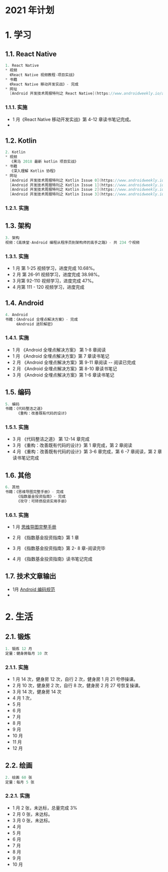 # 2021 年计划

# 1. 学习

## 1.1. React Native

```java
1. React Native
* 视频
  《React Native 视频教程-项目实战》
* 书籍
  《React Native 移动开发实战》- 完成
* 网址
  [Android 开发技术周报特刊之 React Native](https://www.androidweekly.io/android-dev-special-weekly-react-native-issue-0/)
```

### 1.1.1. 实施

* 1 月《React Native 移动开发实战》第 4-12 章读书笔记完成。
* 

## 1.2. Kotlin

```java
2. Kotlin
* 视频
  《黑马 2018 最新 kotlin 项目实战》
* 书籍
  《深入理解 Kotlin 协程》
* 网址
  [Android 开发技术周报特刊之 Kotlin Issue 0](https://www.androidweekly.io/android-dev-special-weekly-kotlin-issue-0/)
  [Android 开发技术周报特刊之 Kotlin Issue 1](https://www.androidweekly.io/android-dev-special-weekly-kotlin-issue-1/)
  [Android 开发技术周报特刊之 Kotlin Issue 2](https://www.androidweekly.io/android-dev-special-weekly-kotlin-issue-2/)
  [Android 开发技术周报特刊之 Kotlin Issue 3](https://www.androidweekly.io/android-dev-special-weekly-kotlin-issue-3/)
```

### 1.2.1. 实施



## 1.3. 架构

```java
3. 架构 
视频：《高焕堂-Android 编程从程序员到架构师的高手之路》- 共 234 个视频
```

### 1.3.1. 实施

* 1 月 第 1-25 视频学习，进度完成 10.68%。
* 2 月 第 26-91 视频学习，进度完成 38.98%。
* 3 月第 92-110 视频学习，进度完成 47%。
* 4 月第 111 - 120 视频学习，进度完成

## 1.4. Android

```java
4. Android
书籍：《Android 全埋点解决方案》- 完成
     《Android 进阶解密》
```

### 1.4.1. 实施

* 1 月 《Android 全埋点解决方案》 第 1-8 章阅读
* 1 月 《Android 全埋点解决方案》第 7 章读书笔记
* 2 月 《Android 全埋点解决方案》第 9-11 章阅读 -- 阅读已完成
* 2 月 《Android 全埋点解决方案》第 8-10 章读书笔记
* 3 月 《Android 全埋点解决方案》第 1-6 章读书笔记

## 1.5. 编码

```java
5. 编码
书籍：《代码整洁之道》
     《重构：改善既有代码的设计》
```

### 1.5.1. 实施

* 3 月 《代码整洁之道》 第 12-14 章完成
* 3 月 《重构：改善既有代码的设计》第 1 章完成，第 2 章阅读
* 4 月 《重构：改善既有代码的设计》第 3-6 章完成，第 6 -7 章阅读，第 2 章读书笔记完成

## 1.6. 其他

```java
6. 其他
书籍：《思维导图完整手册》- 完成
  	 《指数基金投资指南》- 完成
  	 《攻守：可转债投资实用手册》
```

### 1.6.1. 实施

* 1 月 [思维导图完整手册](https://github.com/ZhangMiao147/android_learning_notes/blob/master/BookNote/非技术书籍/思维导图完整手册.md)

* 2 月 《指数基金投资指南》第 1 章

* 3 月 《指数基金投资指南》第 2- 8 章-阅读完毕

* 4 月 《指数基金投资指南》读书笔记完成

  

## 1.7. 技术文章输出

* 1月 [Android 编码规范](https://github.com/ZhangMiao147/android_learning_notes/tree/master/Android/Android编码规范)
* 

# 2. 生活

## 2.1. 锻炼

```java
1. 锻炼 12 月
定量：健身房每月 10 次
```

### 2.1.1. 实施

* 1 月 14 次，健身房 12 次，自行 2 次，健身房 1 月 21 号停操课。
* 2 月 10 次，健身房 2 次，自行 8 次，健身房 2 月 27 号恢复操课。
* 3 月 14 次，健身房 14 次
* 4 月 1 次，
* 5 月
* 6 月
* 7 月
* 8 月
* 9 月
* 10 月
* 11 月
* 12 月

## 2.2. 绘画

```java
2. 绘画 60 张
定量：每月 5 张
```

### 2.2.1. 实施

* 1 月 2 张，未达标，总量完成 3%
* 2 月 0 张，未达标。
* 3 月 0 张，未达标。
* 4 月
* 5 月
* 6 月
* 7 月
* 8 月
* 9 月
* 10 月

